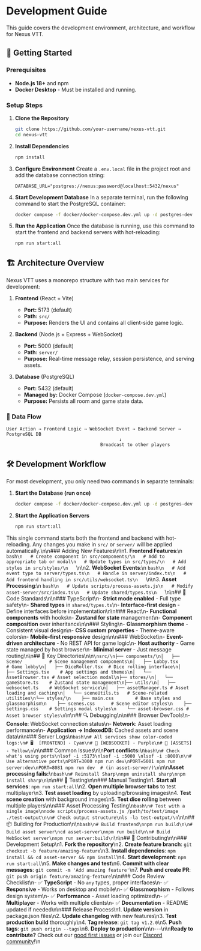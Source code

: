 # Development Guide

This guide covers the development environment, architecture, and workflow for Nexus VTT.

## 🚀 Getting Started

### Prerequisites
- **Node.js 18+** and npm
- **Docker Desktop** - Must be installed and running.

### Setup Steps

1.  **Clone the Repository**
    ```bash
    git clone https://github.com/your-username/nexus-vtt.git
    cd nexus-vtt
    ```

2.  **Install Dependencies**
    ```bash
    npm install
    ```

3.  **Configure Environment**
    Create a `.env.local` file in the project root and add the database connection string:
    ```
    DATABASE_URL="postgres://nexus:password@localhost:5432/nexus"
    ```

4.  **Start Development Database**
    In a separate terminal, run the following command to start the PostgreSQL container:
    ```bash
    docker compose -f docker/docker-compose.dev.yml up -d postgres-dev
    ```

5.  **Run the Application**
    Once the database is running, use this command to start the frontend and backend servers with hot-reloading:
    ```bash
    npm run start:all
    ```

## 🏗️ Architecture Overview

Nexus VTT uses a monorepo structure with two main services for development:

1.  **Frontend** (React + Vite)
    -   **Port:** 5173 (default)
    -   **Path:** `src/`
    -   **Purpose:** Renders the UI and contains all client-side game logic.

2.  **Backend** (Node.js + Express + WebSocket)
    -   **Port:** 5000 (default)
    -   **Path:** `server/`
    -   **Purpose:** Real-time message relay, session persistence, and serving assets.

3.  **Database** (PostgreSQL)
    -   **Port:** 5432 (default)
    -   **Managed by:** Docker Compose (`docker-compose.dev.yml`)
    -   **Purpose:** Persists all room and game state data.

### 🔄 Data Flow

```
User Action → Frontend Logic → WebSocket Event → Backend Server → PostgreSQL DB
                                          ↓
                                   Broadcast to other players
```

## 🛠️ Development Workflow

For most development, you only need two commands in separate terminals:

1.  **Start the Database (run once)**
    ```bash
    docker compose -f docker/docker-compose.dev.yml up -d postgres-dev
    ```

2.  **Start the Application Servers**
    ```bash
    npm run start:all
    ```

This single command starts both the frontend and backend with hot-reloading. Any changes you make in `src/` or `server/` will be applied automatically.\n\n### Adding New Features\n\n1. **Frontend Features**:\n   ```bash\n   # Create component in src/components/\n   # Add to appropriate tab or modal\n   # Update types in src/types/\n   # Add styles in src/styles/\n   ```\n\n2. **WebSocket Events**:\n   ```bash\n   # Add event type to server/types.ts\n   # Handle in server/index.ts\n   # Add frontend handling in src/utils/websocket.ts\n   ```\n\n3. **Asset Processing**:\n   ```bash\n   # Update scripts/process-assets.js\n   # Modify asset-server/src/index.ts\n   # Update shared/types.ts\n   ```\n\n## 🔧 Code Standards\n\n### TypeScript\n- **Strict mode enabled** - Full type safety\n- **Shared types** in `shared/types.ts`\n- **Interface-first design** - Define interfaces before implementation\n\n### React\n- **Functional components** with hooks\n- **Zustand for state** management\n- **Component composition** over inheritance\n\n### Styling\n- **Glassmorphism theme** - Consistent visual design\n- **CSS custom properties** - Theme-aware colors\n- **Mobile-first responsive** design\n\n### WebSocket\n- **Event-driven architecture** - No REST API for game logic\n- **Host authority** - Game state managed by host browser\n- **Minimal server** - Just message routing\n\n## 📂 Key Directories\n\n```\nsrc/\n├── components/\n│   ├── Scene/          # Scene management components\n│   ├── Lobby.tsx       # Game lobby\n│   ├── DiceRoller.tsx  # Dice rolling interface\n│   ├── Settings.tsx    # App settings and themes\n│   └── AssetBrowser.tsx # Asset selection modal\n├── stores/\n│   └── gameStore.ts    # Zustand state management\n├── utils/\n│   ├── websocket.ts    # WebSocket service\n│   ├── assetManager.ts # Asset loading and caching\n│   └── sceneUtils.ts   # Scene-related utilities\n└── styles/\n    ├── main.css        # Base styles and glassmorphism\n    ├── scenes.css      # Scene editor styles\n    ├── settings.css    # Settings modal styles\n    └── asset-browser.css # Asset browser styles\n```\n\n## 🔍 Debugging\n\n### Browser DevTools\n- **Console**: WebSocket connection status\n- **Network**: Asset loading performance\n- **Application → IndexedDB**: Cached assets and scene data\n\n### Server Logs\n```bash\n# All services show color-coded logs:\n# 🖥️  [FRONTEND] - Cyan\n# 🔌 [WEBSOCKET] - Purple\n# 📁 [ASSETS] - Yellow\n```\n\n### Common Issues\n\n**Port conflicts:**\n```bash\n# Check what's using ports\nlsof -i :5173\nlsof -i :5000 \nlsof -i :8080\n\n# Use alternative ports\nPORT=3000 npm run dev\nPORT=5001 npm run server:dev\nPORT=8081 npm run dev  # (in asset-server/)\n```\n\n**Asset processing fails:**\n```bash\n# Reinstall Sharp\nnpm uninstall sharp\nnpm install sharp\n```\n\n## 🧪 Testing\n\n### Manual Testing\n1. **Start all services**: `npm run start:all`\n2. **Open multiple browser tabs** to test multiplayer\n3. **Test asset loading** by uploading/browsing images\n4. **Test scene creation** with background images\n5. **Test dice rolling** between multiple players\n\n### Asset Processing Testing\n```bash\n# Test with a single image\nnode scripts/process-assets.js /path/to/test/image ./test-output\n\n# Check output structure\nls -la test-output/\n```\n\n## 📦 Building for Production\n\n```bash\n# Build frontend\nnpm run build\n\n# Build asset server\ncd asset-server\nnpm run build\n\n# Build WebSocket server\nnpm run server:build\n```\n\n## 🤝 Contributing\n\n### Development Setup\n1. **Fork the repository**\n2. **Create feature branch**: `git checkout -b feature/amazing-feature`\n3. **Install dependencies**: `npm install && cd asset-server && npm install`\n4. **Start development**: `npm run start:all`\n5. **Make changes and test**\n6. **Commit with clear messages**: `git commit -m 'Add amazing feature'`\n7. **Push and create PR**: `git push origin feature/amazing-feature`\n\n### Code Review Checklist\n- ✅ **TypeScript** - No `any` types, proper interfaces\n- ✅ **Responsive** - Works on desktop and mobile\n- ✅ **Glassmorphism** - Follows design system\n- ✅ **Performance** - Asset loading optimized\n- ✅ **Multiplayer** - Works with multiple clients\n- ✅ **Documentation** - README updated if needed\n\n### Release Process\n1. **Update version** in package.json files\n2. **Update changelog** with new features\n3. **Test production build** thoroughly\n4. **Tag release**: `git tag v1.2.0`\n5. **Push tags**: `git push origin --tags`\n6. **Deploy to production**\n\n---\n\n**Ready to contribute?** Check out our [good first issues](https://github.com/your-username/nexus-vtt/labels/good%20first%20issue) or join our [Discord community](https://discord.gg/nexus-vtt)!\n